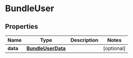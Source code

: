 
# BundleUser

## Properties
Name | Type | Description | Notes
------------ | ------------- | ------------- | -------------
**data** | [**BundleUserData**](BundleUserData.md) |  |  [optional]



